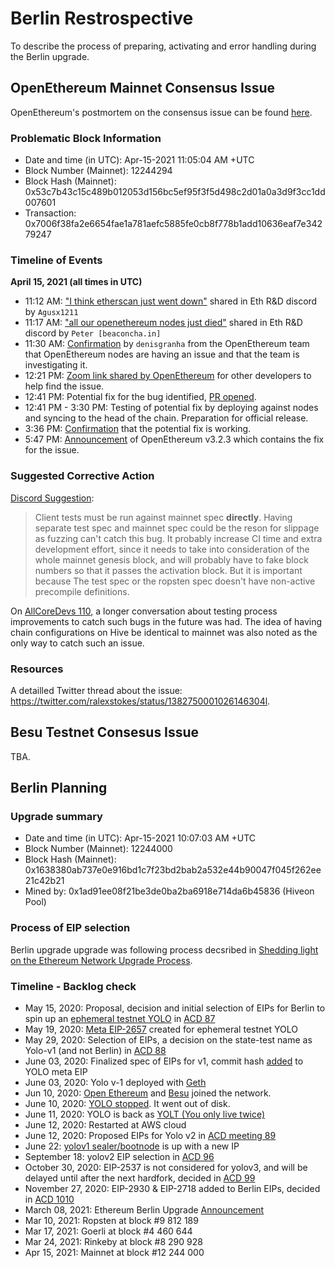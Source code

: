 # Berlin Restrospective
To describe the process of preparing, activating and error handling during the Berlin upgrade.

## OpenEthereum Mainnet Consensus Issue

OpenEthereum's postmortem on the consensus issue can be found [here](https://docs.google.com/document/d/18BhIEB7V_f_GkL8NZptxq-xadu5sb8QUzego8YVVMUM/edit#). 

### Problematic Block Information
* Date and time (in UTC): Apr-15-2021 11:05:04 AM +UTC
* Block Number (Mainnet): 12244294
* Block Hash (Mainnet): 0x53c7b43c15c489b012053d156bc5ef95f3f5d498c2d01a0a3d9f3cc1dd007601
* Transaction: 0x7006f38fa2e6654fae1a781aefc5885fe0cb8f778b1add10636eaf7e34279247

### Timeline of Events

**April 15, 2021 (all times in UTC)**
* 11:12 AM: ["I think etherscan just went down"](https://discordapp.com/channels/595666850260713488/745077610685661265/832211783883423754) shared in Eth R&D discord by `Agusx1211`
* 11:17 AM: ["all our openethereum nodes just died"](https://discordapp.com/channels/595666850260713488/745077610685661265/832211783883423754) shared in Eth R&D discord by `Peter [beaconcha.in]`
* 11:30 AM: [Confirmation](https://discord.com/channels/595666850260713488/745077610685661265/832216373312618508) by `denisgranha` from the OpenEthereum team that OpenEthereum nodes are having an issue and that the team is investigating it.
* 12:21 PM: [Zoom link shared by OpenEthereum](https://discord.com/channels/595666850260713488/745077610685661265/832229172126547998) for other developers to help find the issue.
* 12:41 PM: Potential fix for the bug identified, [PR opened](https://github.com/openethereum/openethereum/pull/364).
* 12:41 PM - 3:30 PM: Testing of potential fix by deploying against nodes and syncing to the head of the chain. Preparation for official release.
* 3:36 PM: [Confirmation](https://twitter.com/OpenEthereumOrg/status/1382752559073529856) that the potential fix is working.
* 5:47 PM: [Announcement](https://twitter.com/OpenEthereumOrg/status/1382752559073529856) of OpenEthereum v3.2.3 which contains the fix for the issue.


### Suggested Corrective Action
[Discord Suggestion](https://discordapp.com/channels/595666850260713488/745077610685661265/832280444967190559):
> Client tests must be run against mainnet spec **directly**. Having separate test spec and mainnet spec could be the reson for slippage as fuzzing can't catch this bug.
> It probably increase CI time and extra development effort, since it needs to take into consideration of the whole mainnet genesis block, and will probably have to fake block numbers so that it passes the activation block. But it is important because The test spec or the ropsten spec doesn't have non-active precompile definitions.

On [AllCoreDevs 110](https://youtu.be/-H8UpqarZ1Y?t=732), a longer conversation about testing process improvements to catch such bugs in the future was had. The idea of having chain configurations on Hive be identical to mainnet was also noted as the only way to catch such an issue.

### Resources

A detailled Twitter thread about the issue: https://twitter.com/ralexstokes/status/1382750001026146304l.

## Besu Testnet Consesus Issue

TBA.

## Berlin Planning

### Upgrade summary
* Date and time (in UTC): Apr-15-2021 10:07:03 AM +UTC
* Block Number (Mainnet): 12244000
* Block Hash (Mainnet): 0x1638380ab737e0e916bd1c7f23bd2bab2a532e44b90047f045f262ee21c42b21
* Mined by: 0x1ad91ee08f21be3de0ba2ba6918e714da6b45836 (Hiveon Pool)

### Process of EIP selection

Berlin upgrade upgrade was following process decsribed in [Shedding light on the Ethereum Network Upgrade Process](https://medium.com/ethereum-cat-herders/shedding-light-on-the-ethereum-network-upgrade-process-4c6186ed442c).

### Timeline - Backlog check
- May 15, 2020: Proposal, decision and initial selection of EIPs for Berlin to spin up an [ephemeral testnet YOLO](https://medium.com/ethereum-cat-herders/yolo-an-ephemeral-test-network-for-ethereum-356d43179b1a) in [ACD 87](https://www.youtube.com/watch?v=bGgzALuyY3w&t=4788s)
- May 19, 2020: [Meta EIP-2657](https://eips.ethereum.org/EIPS/eip-2657) created for ephemeral testnet YOLO
- May 29, 2020: Selection of EIPs, a decision on the state-test name as Yolo-v1 (and not Berlin) in [ACD 88](https://github.com/ethereum/pm/blob/5198ef636a0f2c443a5c99374563ef285b002b0e/All%20Core%20Devs%20Meetings/Meeting%2088.md#decisions-made)
- June 03, 2020: Finalized spec of EIPs for v1, commit hash [added](https://github.com/ethereum/EIPs/pull/2657/commits/fb2a20f2d87a272edf0925f1e347b36644268f9b) to YOLO meta EIP
- June 03, 2020: Yolo v-1 deployed with [Geth](https://twitter.com/peter_szilagyi/status/1268123563850170368)
- Jun 10, 2020: [Open Ethereum](https://twitter.com/vorot93/status/1270597961014218752) and [Besu](https://github.com/hyperledger/besu/pull/1051) joined the network.
- June 10, 2020: [YOLO stopped](https://twitter.com/peter_szilagyi/status/1270824487886426113). It went out of disk.
- June 11, 2020: YOLO is back as [YOLT (You only live twice)](https://twitter.com/peter_szilagyi/status/1270931154267504643)
- June 12, 2020: Restarted at AWS cloud
- June 12, 2020: Proposed EIPs for Yolo v2 in [ACD meeting 89](https://github.com/ethereum/pm/blob/master/All%20Core%20Devs%20Meetings/Meeting%2089.md#3-yolo-testnet-update)
- June 22: [yolov1 sealer/bootnode](https://gitter.im/ethereum/AllCoreDevs?at=5ef07f5cfa0c9221fc5288f9) is up with a new IP
- September 18: yolov2 EIP selection in [ACD 96](https://github.com/ethereum/pm/blob/master/All%20Core%20Devs%20Meetings/Meeting%2096.md#decisions-made)
- October 30, 2020: EIP-2537 is not considered for yolov3, and will be delayed until after the next hardfork, decided in [ACD 99](https://github.com/ethereum/pm/blob/master/All%20Core%20Devs%20Meetings/Meeting%2099.md#decisions-made)
- November 27, 2020: EIP-2930 & EIP-2718 added to Berlin EIPs, decided in [ACD 1010](https://github.com/ethereum/pm/blob/master/All%20Core%20Devs%20Meetings/Meeting%20101.md#summary)
- March 08, 2021: Ethereum Berlin Upgrade [Announcement](https://blog.ethereum.org/2021/03/08/ethereum-berlin-upgrade-announcement/)
- Mar 10, 2021: Ropsten at block #9 812 189
- Mar 17, 2021: Goerli	at block #4 460 644
- Mar 24, 2021: Rinkeby	at block #8 290 928
- Apr 15, 2021: Mainnet	at block #12 244 000
